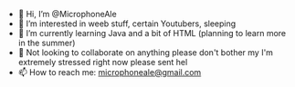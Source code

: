 - 👋 Hi, I’m @MicrophoneAle
- 👀 I’m interested in weeb stuff, certain Youtubers, sleeping
- 🌱 I’m currently learning Java and a bit of HTML (planning to learn more in the summer)
- 💞️ Not looking to collaborate on anything please don't bother my I'm extremely stressed right now please sent hel
- 📫 How to reach me: microphoneale@gmail.com

<!---
MicrophoneAle/MicrophoneAle is a ✨ special ✨ repository because its `README.md` (this file) appears on your GitHub profile.
You can click the Preview link to take a look at your changes.
--->
